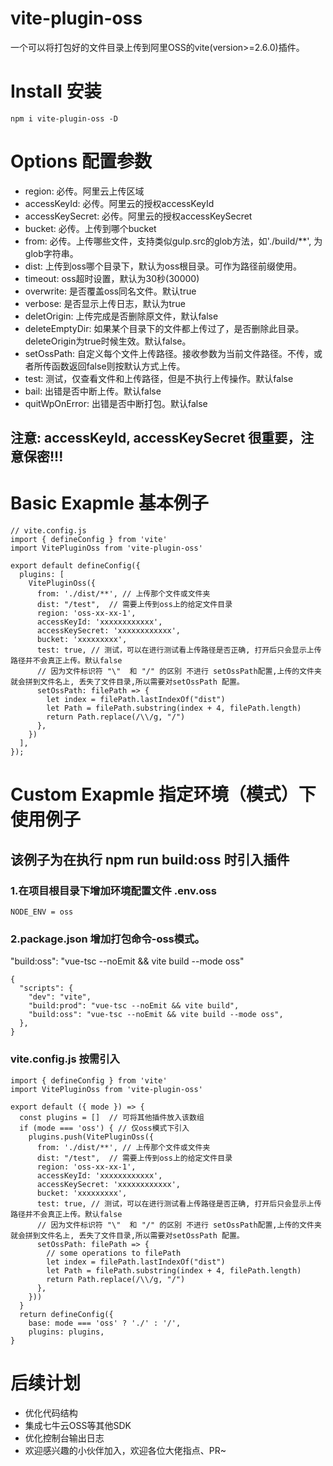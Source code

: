 # vite-plugin-oss
一个可以将打包好的文件目录上传到阿里OSS的vite(version>=2.6.0)插件。
# Install 安装
```
npm i vite-plugin-oss -D
```

# Options 配置参数
* region: 必传。阿里云上传区域
* accessKeyId: 必传。阿里云的授权accessKeyId
* accessKeySecret: 必传。阿里云的授权accessKeySecret
* bucket: 必传。上传到哪个bucket
* from: 必传。上传哪些文件，支持类似gulp.src的glob方法，如'./build/**', 为glob字符串。
* dist: 上传到oss哪个目录下，默认为oss根目录。可作为路径前缀使用。
* timeout: oss超时设置，默认为30秒(30000)
* overwrite: 是否覆盖oss同名文件。默认true
* verbose: 是否显示上传日志，默认为true
* deletOrigin: 上传完成是否删除原文件，默认false
* deleteEmptyDir: 如果某个目录下的文件都上传过了，是否删除此目录。deleteOrigin为true时候生效。默认false。
* setOssPath: 自定义每个文件上传路径。接收参数为当前文件路径。不传，或者所传函数返回false则按默认方式上传。
* test: 测试，仅查看文件和上传路径，但是不执行上传操作。默认false
* bail: 出错是否中断上传。默认false
* quitWpOnError: 出错是否中断打包。默认false
## 注意: accessKeyId, accessKeySecret 很重要，注意保密!!!

# Basic Exapmle 基本例子
```
// vite.config.js
import { defineConfig } from 'vite'
import VitePluginOss from 'vite-plugin-oss'

export default defineConfig({
  plugins: [
    VitePluginOss({
      from: './dist/**', // 上传那个文件或文件夹
      dist: "/test",  // 需要上传到oss上的给定文件目录
      region: 'oss-xx-xx-1',
      accessKeyId: 'xxxxxxxxxxxx',
      accessKeySecret: 'xxxxxxxxxxxx',
      bucket: 'xxxxxxxxx',
      test: true, // 测试，可以在进行测试看上传路径是否正确, 打开后只会显示上传路径并不会真正上传。默认false
      // 因为文件标识符 "\"  和 "/" 的区别 不进行 setOssPath配置,上传的文件夹就会拼到文件名上, 丢失了文件目录,所以需要对setOssPath 配置。
      setOssPath: filePath => {
        let index = filePath.lastIndexOf("dist")
        let Path = filePath.substring(index + 4, filePath.length)
        return Path.replace(/\\/g, "/")
      },
    })
  ],
});
```

# Custom Exapmle 指定环境（模式）下使用例子
## 该例子为在执行 npm run build:oss 时引入插件
### 1.在项目根目录下增加环境配置文件 .env.oss
```
NODE_ENV = oss
```

### 2.package.json 增加打包命令-oss模式。
"build:oss": "vue-tsc --noEmit && vite build --mode oss"
```
{
  "scripts": {
    "dev": "vite",
    "build:prod": "vue-tsc --noEmit && vite build",
    "build:oss": "vue-tsc --noEmit && vite build --mode oss",
  },
}
```
### vite.config.js 按需引入
```
import { defineConfig } from 'vite'
import VitePluginOss from 'vite-plugin-oss'

export default ({ mode }) => {
  const plugins = []  // 可将其他插件放入该数组
  if (mode === 'oss') { // 仅oss模式下引入
    plugins.push(VitePluginOss({
      from: './dist/**', // 上传那个文件或文件夹
      dist: "/test",  // 需要上传到oss上的给定文件目录
      region: 'oss-xx-xx-1',
      accessKeyId: 'xxxxxxxxxxxx',
      accessKeySecret: 'xxxxxxxxxxxx',
      bucket: 'xxxxxxxxx',
      test: true, // 测试，可以在进行测试看上传路径是否正确, 打开后只会显示上传路径并不会真正上传。默认false
      // 因为文件标识符 "\"  和 "/" 的区别 不进行 setOssPath配置,上传的文件夹就会拼到文件名上, 丢失了文件目录,所以需要对setOssPath 配置。
      setOssPath: filePath => {
        // some operations to filePath
        let index = filePath.lastIndexOf("dist")
        let Path = filePath.substring(index + 4, filePath.length)
        return Path.replace(/\\/g, "/")
      },
    }))
  }
  return defineConfig({
    base: mode === 'oss' ? './' : '/',
    plugins: plugins,
}
```

# 后续计划
* 优化代码结构
* 集成七牛云OSS等其他SDK
* 优化控制台输出日志
* 欢迎感兴趣的小伙伴加入，欢迎各位大佬指点、PR~
